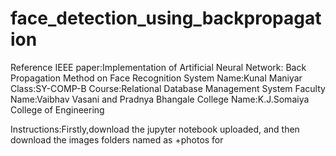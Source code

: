 # face_detection_using_backpropagation
Reference IEEE paper:Implementation of Artificial Neural Network: Back Propagation Method on Face Recognition System
Name:Kunal Maniyar
Class:SY-COMP-B
Course:Relational Database Management System
Faculty Name:Vaibhav Vasani and Pradnya Bhangale
College Name:K.J.Somaiya College of Engineering

Instructions:Firstly,download the jupyter notebook uploaded, and then download the images folders named as +photos for  
